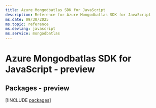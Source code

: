 ```yaml
---
title: Azure Mongodbatlas SDK for JavaScript
description: Reference for Azure Mongodbatlas SDK for JavaScript
ms.date: 09/30/2025
ms.topic: reference
ms.devlang: javascript
ms.service: mongodbatlas
---
```

# Azure Mongodbatlas SDK for JavaScript - preview
## Packages - preview
[!INCLUDE [packages](mongodbatlas-index.md)]
